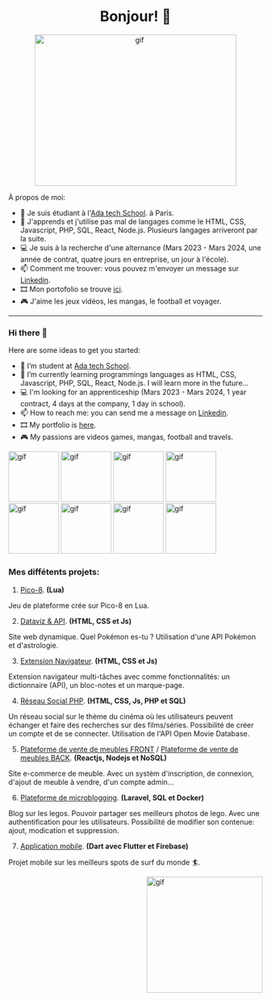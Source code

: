 <h1 align="center">Bonjour! 👋</h1>

<p align="center"><img alt="gif" src="https://github.com/Alexluu13/Alexluu13/blob/main/gif_code01.gif" width="400" height="300" /></p>

À propos de moi:

- 🔭 Je suis étudiant à l'[Ada tech School](https://adatechschool.fr/). à Paris.
- 🌱 J'apprends et j'utilise pas mal de langages comme le HTML, CSS, Javascript, PHP, SQL, React, Node.js. Plusieurs langages arriveront par la suite.
- 💻 Je suis à la recherche d'une alternance (Mars 2023 - Mars 2024, une année de contrat, quatre jours en entreprise, un jour à l'école).
- 📫 Comment me trouver: vous pouvez m'envoyer un message sur [Linkedin](https://www.linkedin.com/in/alexandre-luu).
- 🎞️ Mon portofolio se trouve [ici](https://peppermint-cairnsmore-8b1.notion.site/Portofolio-e431d6a1917d47df87a459ff3fb16813). 
- 🎮 J'aime les jeux vidéos, les mangas, le football et voyager.

***

### Hi there 👋

Here are some ideas to get you started:

- 🔭 I’m student at [Ada tech School](https://adatechschool.fr/).
- 🌱 I’m currently learning programmings languages as HTML, CSS, Javascript, PHP, SQL, React, Node.js. I will learn more in the future...
- 💻 I'm looking for an apprenticeship (Mars 2023 - Mars 2024, 1 year contract, 4 days at the company, 1 day in school).
- 📫 How to reach me: you can send me a message on [Linkedin](https://www.linkedin.com/in/alexandre-luu).
- 🎞️ My portfolio is [here](https://peppermint-cairnsmore-8b1.notion.site/Portofolio-e431d6a1917d47df87a459ff3fb16813). 
- 🎮 My passions are videos games, mangas, football and travels.

<p align="left">
  <img alt="gif" src="https://github.com/Alexluu13/Alexluu13/blob/main/gif_code11.gif" width="100" height="100"/>
  <img alt="gif" src="https://github.com/Alexluu13/Alexluu13/blob/main/gif_code12.gif" width="100" height="100"/>
  <img alt="gif" src="https://github.com/Alexluu13/Alexluu13/blob/main/gif_code04.gif" width="100" height="100"/>
  <img alt="gif" src="https://github.com/Alexluu13/Alexluu13/blob/main/gif_code05.gif" width="100" height="100"/>
  <img alt="gif" src="https://github.com/Alexluu13/Alexluu13/blob/main/gif_code06.gif" width="100" height="100"/>
  <img alt="gif" src="https://github.com/Alexluu13/Alexluu13/blob/main/gif_code07.gif" width="100" height="100"/>
  <img alt="gif" src="https://github.com/Alexluu13/Alexluu13/blob/main/gif_code08.gif" width="100" height="100"/>
  <img alt="gif" src="https://github.com/Alexluu13/Alexluu13/blob/main/gif_code09.gif" width="100" height="100"/>
</p>

### Mes diffétents projets:

1. [Pico-8](https://github.com/Alexluu13/P1_Pico-8-alfa). **(Lua)**
<p>Jeu de plateforme crée sur Pico-8 en Lua.</p>

2. [Dataviz & API](https://github.com/Alexluu13/P2_Poke-Astro-maj). **(HTML, CSS et Js)**
<p>Site web dynamique. Quel Pokémon es-tu ? Utilisation d'une API Pokémon et d'astrologie.</p>

3. [Extension Navigateur](https://github.com/Alexluu13/P3_Extension-navigateur-ada). **(HTML, CSS et Js)**
<p>Extension navigateur multi-tâches avec comme fonctionnalités: un dictionnaire (API), un bloc-notes et un marque-page. </p>

4. [Réseau Social PHP](https://github.com/Alexluu13/P4_ReseauSocial-PHP-mwaj). **(HTML, CSS, Js, PHP et SQL)**
<p>Un réseau social sur le thème du cinéma où les utilisateurs peuvent échanger et faire des recherches sur des films/séries. Possibilité de créer un compte et de se connecter. Utilisation de l'API Open Movie Database.</p>

5. [Plateforme de vente de meubles FRONT](https://github.com/Alexluu13/P5_E-commerce-front-fraises) / [Plateforme de vente de meubles BACK](https://github.com/Alexluu13/P5_E-commerce-back-fraises). **(Reactjs, Nodejs et NoSQL)**
<p>Site e-commerce de meuble. Avec un systèm d'inscription, de connexion, d'ajout de meuble à vendre, d'un compte admin... </p>

6. [Plateforme de microblogging](https://github.com/Alexluu13/P6_projet-Insta-almaauch). **(Laravel, SQL et Docker)**
<p>Blog sur les legos. Pouvoir partager ses meilleurs photos de lego. Avec une authentification pour les utilisateurs. Possibilité de modifier son contenue: ajout, modication et suppression.</p>

7. [Application mobile](https://github.com/Alexluu13/P7_Mobil-Flutter-ABMJ). **(Dart avec Flutter et Firebase)**
<p>Projet mobile sur les meilleurs spots de surf du monde 🏄.</p>

<p><img align="right" alt="gif" src="https://github.com/Alexluu13/Alexluu13/blob/main/gif_code15.gif" width="230" height="230" /></p>

